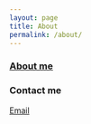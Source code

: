 ```yaml
---
layout: page
title: About
permalink: /about/
---
```


### [About me](https://sites.google.com/site/tsuwiki/home)

### Contact me

[Email](su.tianxiang@gmail.com)